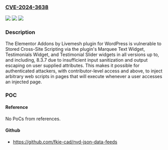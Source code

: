 ### [CVE-2024-3638](https://cve.mitre.org/cgi-bin/cvename.cgi?name=CVE-2024-3638)
![](https://img.shields.io/static/v1?label=Product&message=Elementor%20Addons%20by%20Livemesh&color=blue)
![](https://img.shields.io/static/v1?label=Version&message=*%3C%3D%208.3.7%20&color=brighgreen)
![](https://img.shields.io/static/v1?label=Vulnerability&message=CWE-79%20Improper%20Neutralization%20of%20Input%20During%20Web%20Page%20Generation%20('Cross-site%20Scripting')&color=brighgreen)

### Description

The Elementor Addons by Livemesh plugin for WordPress is vulnerable to Stored Cross-Site Scripting via the plugin's Marquee Text Widget, Testimonials Widget, and Testimonial Slider widgets in all versions up to, and including, 8.3.7 due to insufficient input sanitization and output escaping on user supplied attributes. This makes it possible for authenticated attackers, with contributor-level access and above, to inject arbitrary web scripts in pages that will execute whenever a user accesses an injected page.

### POC

#### Reference
No PoCs from references.

#### Github
- https://github.com/fkie-cad/nvd-json-data-feeds

